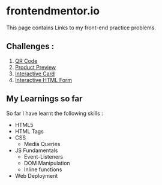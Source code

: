 # frontendmentor.io

This page contains Links to my front-end practice problems.

## Challenges :

1. [QR Code](./qr-code-component-main/)
2. [Product Preview](./product-preview-card-component-main)
3. [Interactive Card](./interactive-rating-component-main)
4. [Interactive HTML Form](./intro-component-with-signup-form-master/)

## My Learnings so far

So far I have learnt the following skills :

- HTML5
- HTML Tags
- CSS
  - Media Queries
- JS Fundamentals
  - Event-Listeners
  - DOM Manipulation
  - Inline functions
- Web Deployment

